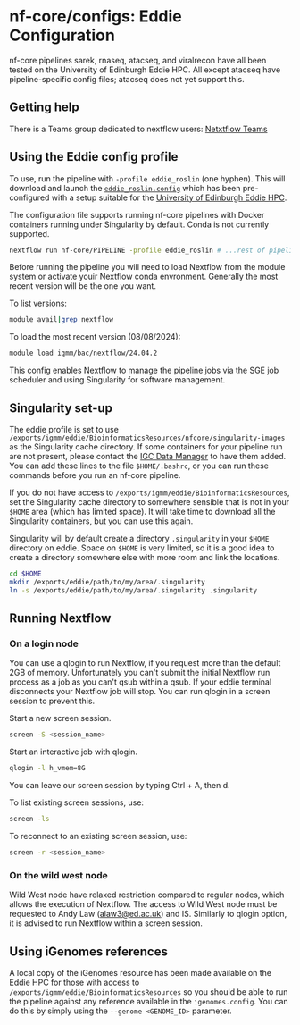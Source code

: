 # nf-core/configs: Eddie Configuration

nf-core pipelines sarek, rnaseq, atacseq, and viralrecon have all been tested on the University of Edinburgh Eddie HPC. All except atacseq have pipeline-specific config files; atacseq does not yet support this.

## Getting help

There is a Teams group dedicated to nextflow users: [Netxtflow Teams](https://teams.microsoft.com/l/team/19%3A7e957d32ce1345b8989af14564547690%40thread.tacv2/conversations?groupId=446c509d-b8fd-466c-a66f-52122f0a2fcc&tenantId=2e9f06b0-1669-4589-8789-10a06934dc61)

## Using the Eddie config profile

To use, run the pipeline with `-profile eddie_roslin` (one hyphen).
This will download and launch the [`eddie_roslin.config`](../conf/eddie_roslin.config) which has been pre-configured with a setup suitable for the [University of Edinburgh Eddie HPC](https://www.ed.ac.uk/information-services/research-support/research-computing/ecdf/high-performance-computing).

The configuration file supports running nf-core pipelines with Docker containers running under Singularity by default. Conda is not currently supported.

```bash
nextflow run nf-core/PIPELINE -profile eddie_roslin # ...rest of pipeline flags
```

Before running the pipeline you will need to load Nextflow from the module system or activate youir Nextflow conda envronment. Generally the most recent version will be the one you want.

To list versions:

```bash
module avail|grep nextflow
```

To load the most recent version (08/08/2024):

```bash
module load igmm/bac/nextflow/24.04.2
```

This config enables Nextflow to manage the pipeline jobs via the SGE job scheduler and using Singularity for software management.

## Singularity set-up

The eddie profile is set to use `/exports/igmm/eddie/BioinformaticsResources/nfcore/singularity-images` as the Singularity cache directory. If some containers for your pipeline run are not present, please contact the [IGC Data Manager](data.manager@igc.ed.ac.uk) to have them added. You can add these lines to the file `$HOME/.bashrc`, or you can run these commands before you run an nf-core pipeline.

If you do not have access to `/exports/igmm/eddie/BioinformaticsResources`, set the Singularity cache directory to somewhere sensible that is not in your `$HOME` area (which has limited space). It will take time to download all the Singularity containers, but you can use this again.

Singularity will by default create a directory `.singularity` in your `$HOME` directory on eddie. Space on `$HOME` is very limited, so it is a good idea to create a directory somewhere else with more room and link the locations.

```bash
cd $HOME
mkdir /exports/eddie/path/to/my/area/.singularity
ln -s /exports/eddie/path/to/my/area/.singularity .singularity
```

## Running Nextflow

### On a login node

You can use a qlogin to run Nextflow, if you request more than the default 2GB of memory. Unfortunately you can't submit the initial Nextflow run process as a job as you can't qsub within a qsub.
If your eddie terminal disconnects your Nextflow job will stop. You can run qlogin in a screen session to prevent this.

Start a new screen session.

```bash
screen -S <session_name>
```

Start an interactive job with qlogin. 

```bash
qlogin -l h_vmem=8G
```

You can leave our screen session by typing Ctrl + A, then d.

To list existing screen sessions, use:

```bash
screen -ls
```

To reconnect to an existing screen session, use:

```bash
screen -r <session_name>
```


### On the wild west node

Wild West node have relaxed restriction compared to regular nodes, which allows the execution of Nextflow. 
The access to Wild West node must be requested to Andy Law (alaw3@ed.ac.uk) and IS. 
Similarly to qlogin option, it is advised to run Nextflow within a screen session. 


## Using iGenomes references

A local copy of the iGenomes resource has been made available on the Eddie HPC for those with access to `/exports/igmm/eddie/BioinformaticsResources` so you should be able to run the pipeline against any reference available in the `igenomes.config`.
You can do this by simply using the `--genome <GENOME_ID>` parameter.


